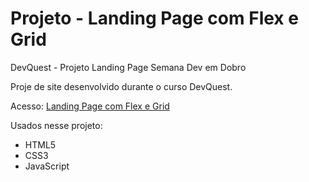 # Projeto - Landing Page com Flex e Grid

DevQuest - Projeto Landing Page
Semana Dev em Dobro

Proje de site desenvolvido durante o curso DevQuest.

Acesso: <a href="https://albertobtlima.github.io/DevQuest-Projeto-landing-page-com-flex-e-grid/" target="_blank">Landing Page com Flex e Grid</a> 

Usados nesse projeto:
<ul>
  <li>HTML5</li>
  <li>CSS3</li>
  <li>JavaScript</li>
</ul>
